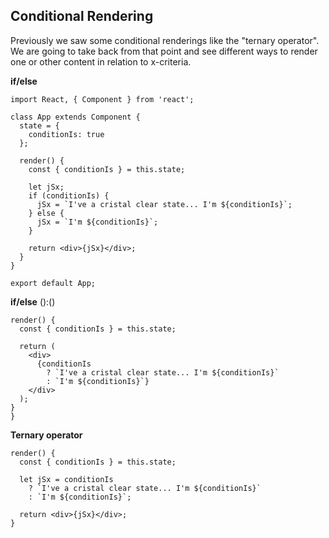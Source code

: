 ## Conditional Rendering

Previously we saw some conditional renderings like the "ternary operator". We are going to take back from that point and see different ways to render one or other content in relation to x-criteria.

**if/else**

```
import React, { Component } from 'react';

class App extends Component {
  state = {
    conditionIs: true
  };

  render() {
    const { conditionIs } = this.state;

    let jSx;
    if (conditionIs) {
      jSx = `I've a cristal clear state... I'm ${conditionIs}`;
    } else {
      jSx = `I'm ${conditionIs}`;
    }

    return <div>{jSx}</div>;
  }
}

export default App;
```

**if/else** ():()

```
render() {
  const { conditionIs } = this.state;

  return (
    <div>
      {conditionIs
        ? `I've a cristal clear state... I'm ${conditionIs}`
        : `I'm ${conditionIs}`}
    </div>
  );
}
}
```

**Ternary operator**

```
render() {
  const { conditionIs } = this.state;

  let jSx = conditionIs
    ? `I've a cristal clear state... I'm ${conditionIs}`
    : `I'm ${conditionIs}`;

  return <div>{jSx}</div>;
}
```
